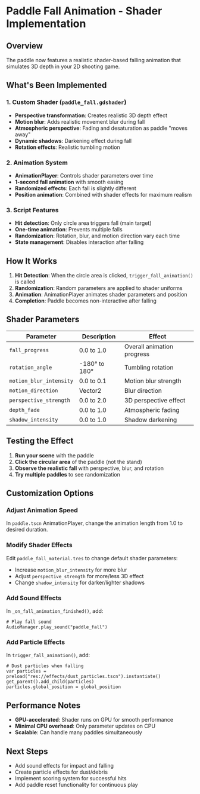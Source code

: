# Paddle Fall Animation - Shader Implementation

## Overview
The paddle now features a realistic shader-based falling animation that simulates 3D depth in your 2D shooting game.

## What's Been Implemented

### 1. Custom Shader (`paddle_fall.gdshader`)
- **Perspective transformation**: Creates realistic 3D depth effect
- **Motion blur**: Adds realistic movement blur during fall
- **Atmospheric perspective**: Fading and desaturation as paddle "moves away"
- **Dynamic shadows**: Darkening effect during fall
- **Rotation effects**: Realistic tumbling motion

### 2. Animation System
- **AnimationPlayer**: Controls shader parameters over time
- **1-second fall animation** with smooth easing
- **Randomized effects**: Each fall is slightly different
- **Position animation**: Combined with shader effects for maximum realism

### 3. Script Features
- **Hit detection**: Only circle area triggers fall (main target)
- **One-time animation**: Prevents multiple falls
- **Randomization**: Rotation, blur, and motion direction vary each time
- **State management**: Disables interaction after falling

## How It Works

1. **Hit Detection**: When the circle area is clicked, `trigger_fall_animation()` is called
2. **Randomization**: Random parameters are applied to shader uniforms
3. **Animation**: AnimationPlayer animates shader parameters and position
4. **Completion**: Paddle becomes non-interactive after falling

## Shader Parameters

| Parameter | Description | Effect |
|-----------|-------------|---------|
| `fall_progress` | 0.0 to 1.0 | Overall animation progress |
| `rotation_angle` | -180° to 180° | Tumbling rotation |
| `motion_blur_intensity` | 0.0 to 0.1 | Motion blur strength |
| `motion_direction` | Vector2 | Blur direction |
| `perspective_strength` | 0.0 to 2.0 | 3D perspective effect |
| `depth_fade` | 0.0 to 1.0 | Atmospheric fading |
| `shadow_intensity` | 0.0 to 1.0 | Shadow darkening |

## Testing the Effect

1. **Run your scene** with the paddle
2. **Click the circular area** of the paddle (not the stand)
3. **Observe the realistic fall** with perspective, blur, and rotation
4. **Try multiple paddles** to see randomization

## Customization Options

### Adjust Animation Speed
In `paddle.tscn` AnimationPlayer, change the animation length from 1.0 to desired duration.

### Modify Shader Effects
Edit `paddle_fall_material.tres` to change default shader parameters:
- Increase `motion_blur_intensity` for more blur
- Adjust `perspective_strength` for more/less 3D effect
- Change `shadow_intensity` for darker/lighter shadows

### Add Sound Effects
In `_on_fall_animation_finished()`, add:
```gdscript
# Play fall sound
AudioManager.play_sound("paddle_fall")
```

### Add Particle Effects
In `trigger_fall_animation()`, add:
```gdscript
# Dust particles when falling
var particles = preload("res://effects/dust_particles.tscn").instantiate()
get_parent().add_child(particles)
particles.global_position = global_position
```

## Performance Notes
- **GPU-accelerated**: Shader runs on GPU for smooth performance
- **Minimal CPU overhead**: Only parameter updates on CPU
- **Scalable**: Can handle many paddles simultaneously

## Next Steps
- Add sound effects for impact and falling
- Create particle effects for dust/debris
- Implement scoring system for successful hits
- Add paddle reset functionality for continuous play
